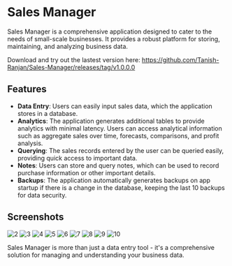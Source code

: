 # Sales Manager

Sales Manager is a comprehensive application designed to cater to the needs of small-scale businesses. It provides a robust platform for storing, maintaining, and analyzing business data.

Download and try out the lastest version here: https://github.com/Tanish-Ranjan/Sales-Manager/releases/tag/v1.0.0.0

## Features

- **Data Entry**: Users can easily input sales data, which the application stores in a database.
- **Analytics**: The application generates additional tables to provide analytics with minimal latency. Users can access analytical information such as aggregate sales over time, forecasts, comparisons, and profit analysis.
- **Querying**: The sales records entered by the user can be queried easily, providing quick access to important data.
- **Notes**: Users can store and query notes, which can be used to record purchase information or other important details.
- **Backups**: The application automatically generates backups on app startup if there is a change in the database, keeping the last 10 backups for data security.

## Screenshots

![2](https://github.com/Tanish-Ranjan/Sales-Manager/assets/62828604/52f342be-a26c-4138-bbab-52cefd377419 "width=150 center")
![3](https://github.com/Tanish-Ranjan/Sales-Manager/assets/62828604/fbd838db-a76e-4d61-9d98-2c74e19cfbdf "width=150 center")
![4](https://github.com/Tanish-Ranjan/Sales-Manager/assets/62828604/10dbb979-5e49-41e1-b338-37599afab818 "width=150 center")
![5](https://github.com/Tanish-Ranjan/Sales-Manager/assets/62828604/de80aaa8-f482-4ee4-a67c-1633355b8162 "width=150 center")
![6](https://github.com/Tanish-Ranjan/Sales-Manager/assets/62828604/35b6236c-c2fe-4533-bef9-f1823b4df944 "width=150 center")
![7](https://github.com/Tanish-Ranjan/Sales-Manager/assets/62828604/1787b0cd-1c31-4cdc-a235-74f6557a2b20 "width=150 center")
![8](https://github.com/Tanish-Ranjan/Sales-Manager/assets/62828604/ebc38579-e946-4cb1-a4ef-b26aa0b5be56 "width=150 center")
![9](https://github.com/Tanish-Ranjan/Sales-Manager/assets/62828604/e90d0dc9-6ca9-401d-91cc-4a518cc85ef6 "width=150 center")
![10](https://github.com/Tanish-Ranjan/Sales-Manager/assets/62828604/5cdefea6-f1aa-49da-a844-13ba5bde379b "width=150 center")


Sales Manager is more than just a data entry tool - it's a comprehensive solution for managing and understanding your business data.
